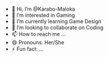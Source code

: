 - 👋 Hi, I’m @Karabo-Maloka
- 👀 I’m interested in Gaming
- 🌱 I’m currently learning Game Design
- 💞️ I’m looking to collaborate on Coding
- 📫 How to reach me ...
- 😄 Pronouns: Her/She
- ⚡ Fun fact: ...

<!---
Karabo-Maloka/Karabo-Maloka is a ✨ special ✨ repository because its `README.md` (this file) appears on your GitHub profile.
You can click the Preview link to take a look at your changes.
--->
